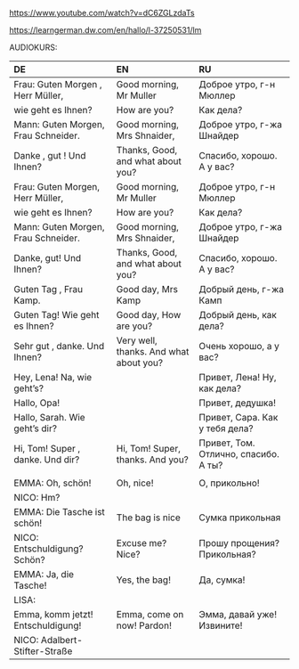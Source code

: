 ﻿https://www.youtube.com/watch?v=dC6ZGLzdaTs

https://learngerman.dw.com/en/hallo/l-37250531/lm

AUDIOKURS:

|DE|EN|RU|
|:---|:---|:---|
|Frau: Guten Morgen , Herr Müller, |Good morning, Mr Muller	|Доброе утро, г-н Мюллер
|wie geht es Ihnen? |How are you? |Как дела?
|Mann: Guten Morgen, Frau Schneider. |Good morning, Mrs Shnaider, |Доброе утро, г-жа Шнайдер
|Danke , gut ! Und Ihnen? |Thanks, Good, and what about you? |Спасибо, хорошо. А у вас?
|Frau: Guten Morgen, Herr Müller, |Good morning, Mr Muller |Доброе утро, г-н Мюллер
|wie geht es Ihnen?	|How are you? |Как дела?
|Mann: Guten Morgen, Frau Schneider. |Good morning, Mrs Shnaider, |Доброе утро, г-жа Шнайдер
|Danke, gut! Und Ihnen?	|Thanks, Good, and what about you? |Спасибо, хорошо. А у вас?
|Guten Tag , Frau Kamp.	|Good day, Mrs Kamp	|Добрый день, г-жа Камп
|Guten Tag! Wie geht es Ihnen? |Good day, How are you?	|Добрый день, как дела?
|Sehr gut , danke. Und Ihnen? |Very well, thanks. And what about you? |Очень хорошо, а у вас?
|Hey, Lena! Na, wie geht’s? | |Привет, Лена! Ну, как дела?
|Hallo, Opa! | |Привет, дедушка!
|Hallo, Sarah. Wie geht’s dir? | |Привет, Сара. Как у тебя дела?
|Hi, Tom! Super , danke. Und dir? |Hi, Tom! Super, thanks. And you? |Привет, Том. Отлично, спасибо. А ты?
|||
|EMMA: Oh, schön! |Oh, nice! |О, прикольно!
|NICO: Hm? | |
|EMMA: Die Tasche ist schön! |The bag is nice |Сумка прикольная
|NICO: Entschuldigung? Schön? |Excuse me? Nice?	|Прошу прощения? Прикольная?				
|EMMA: Ja, die Tasche! |Yes, the bag! |Да, сумка!
|LISA: | |
|Emma, komm jetzt! Entschuldigung! |Emma, come on now! Pardon! |Эмма, давай уже! Извините!
|NICO: Adalbert-Stifter-Straße| |
